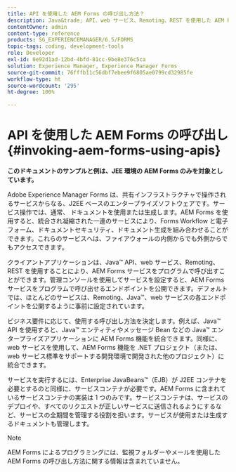 ```yaml
---
title: API を使用した AEM Forms の呼び出し方法？
description: Java&trade; API、web サービス、Remoting、REST を使用した AEM Forms サービスの呼び出し方法について説明します。
contentOwner: admin
content-type: reference
products: SG_EXPERIENCEMANAGER/6.5/FORMS
topic-tags: coding, development-tools
role: Developer
exl-id: 0e92d1ad-12bd-4bfd-81cc-9be8e376c5ca
solution: Experience Manager, Experience Manager Forms
source-git-commit: 76fffb11c56dbf7ebee9f6805ae0799cd32985fe
workflow-type: ht
source-wordcount: '295'
ht-degree: 100%

---
```


# API を使用した AEM Forms の呼び出し {#invoking-aem-forms-using-apis}

**このドキュメントのサンプルと例は、JEE 環境の AEM Forms のみを対象としています。**

Adobe Experience Manager Forms は、共有インフラストラクチャで操作されるサービスからなる、J2EE ベースのエンタープライズソフトウェアです。サービス操作では、通常、 ドキュメントを使用または生成します。AEM Forms を使用すると、統合され凝縮された一連のサービスにより、Forms Workflow と電子フォーム、ドキュメントセキュリティ、ドキュメント生成を組み合わせることができます。これらのサービスへは、ファイアウォールの内側からでも外側からでもアクセスできます。

クライアントアプリケーションは、Java™ API、web サービス、Remoting、REST を使用することにより、AEM Forms サービスをプログラムで呼び出すことができます。管理コンソールを使用してサービスを設定すると、AEM Forms サービスをプログラムで呼び出せるエンドポイントを公開できます。デフォルトでは、ほとんどのサービスは、Remoting、Java™、web サービスの各エンドポイントを公開するように事前に設定されています。

ビジネス要件に応じて、使用する呼び出し方法を決定します。例えば、Java™ API を使用すると、Java™ エンティティやメッセージ Bean などの Java™ エンタープライズアプリケーションに AEM Forms 機能を統合できます。同様に、web サービスを使用して、AEM Forms 機能を .NET プロジェクト（または、web サービス標準をサポートする開発環境で開発された他のプロジェクト）に統合できます。

サービスを実行するには、Enterprise JavaBeans™（EJB）が J2EE コンテナを必要とするのと同様に、サービスコンテナが必要です。AEM Forms に含まれているサービスコンテナの実装は 1 つのみです。サービスコンテナは、サービスのデプロイや、すべてのリクエストが正しいサービスに送信されるようにするなど、サービスの全期間を管理する役割を担います。サービスが使用または生成するドキュメントも管理します。

>[!NOTE]
>
>AEM Forms によるプログラミングには、監視フォルダーやメールを使用した AEM Forms の呼び出し方法に関する情報は含まれていません。
